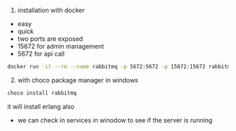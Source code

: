 1. installation with docker
- easy 
- quick
- two ports are exposed 
- 15672 for admin management
- 5672 for api call
```sh
docker run -it --rm --name rabbitmq -p 5672:5672 -p 15672:15672 rabbitmq:3.12-management
```

2. with choco package manager in windows
```sh
choco install rabbitmq
```
it will install erlang also

- we can check in services in winodow to see if the server is running